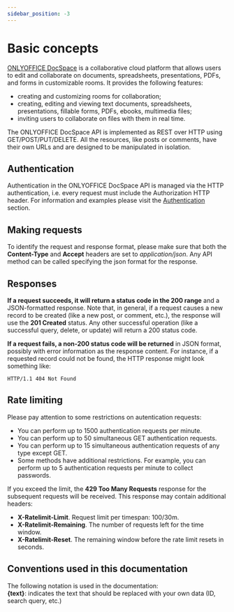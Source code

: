 ```yaml
---
sidebar_position: -3
---
```


# Basic concepts

[ONLYOFFICE DocSpace](https://www.onlyoffice.com/docspace.aspx) is a collaborative cloud platform that allows users to edit and collaborate on documents, spreadsheets, presentations, PDFs, and forms in customizable rooms. It provides the following features:

- creating and customizing rooms for collaboration;
- creating, editing and viewing text documents, spreadsheets, presentations, fillable forms, PDFs, ebooks, multimedia files;
- inviting users to collaborate on files with them in real time.

The ONLYOFFICE DocSpace API is implemented as REST over HTTP using GET/POST/PUT/DELETE. All the resources, like posts or comments, have their own URLs and are designed to be manipulated in isolation.

## Authentication

Authentication in the ONLYOFFICE DocSpace API is managed via the HTTP authentication, i.e. every request must include the Authorization HTTP header. For information and examples please visit the [Authentication](./how-it-works/passing-authentication.md) section.

## Making requests

To identify the request and response format, please make sure that both the **Content-Type** and **Accept** headers are set to *application/json*. Any API method can be called specifying the json format for the response.

## Responses

**If a request succeeds, it will return a status code in the 200 range** and a JSON-formatted response. Note that, in general, if a request causes a new record to be created (like a new post, or comment, etc.), the response will use the **201 Created** status. Any other successful operation (like a successful query, delete, or update) will return a 200 status code.

**If a request fails, a non-200 status code will be returned** in JSON format, possibly with error information as the response content. For instance, if a requested record could not be found, the HTTP response might look something like:

``` http
HTTP/1.1 404 Not Found
```

## Rate limiting

Please pay attention to some restrictions on autentication requests:

- You can perform up to 1500 authentication requests per minute.
- You can perform up to 50 simultaneous GET authentication requests.
- You can perform up to 15 simultaneous authentication requests of any type except GET.
- Some methods have additional restrictions. For example, you can perform up to 5 authentication requests per minute to collect passwords.

If you exceed the limit, the **429 Too Many Requests** response for the subsequent requests will be received. This response may contain additional headers:

- **X-Ratelimit-Limit**. Request limit per timespan: 100/30m.
- **X-Ratelimit-Remaining**. The number of requests left for the time window.
- **X-Ratelimit-Reset**. The remaining window before the rate limit resets in seconds.

## Conventions used in this documentation

The following notation is used in the documentation:\
**\{text\}**: indicates the text that should be replaced with your own data (ID, search query, etc.)
